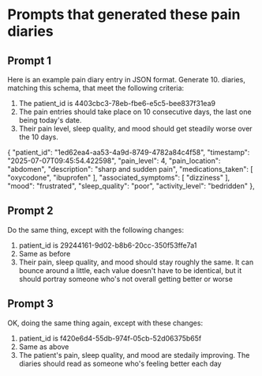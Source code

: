 # Prompts that generated these pain diaries

## Prompt 1
Here is an example pain diary entry in JSON format. Generate 10. diaries, matching this schema, that meet the following criteria:

1. The patient_id is 4403cbc3-78eb-fbe6-e5c5-bee837f31ea9
2. The pain entries should take place on 10 consecutive days, the last one being today's date.
3. Their pain level, sleep quality, and mood should get steadily worse over the 10 days.


 {
    "patient_id": "1ed62ea4-aa53-4a9d-8749-4782a84c4f58",
    "timestamp": "2025-07-07T09:45:54.422598",
    "pain_level": 4,
    "pain_location": "abdomen",
    "description": "sharp and sudden pain",
    "medications_taken": [
      "oxycodone",
      "ibuprofen"
    ],
    "associated_symptoms": [
      "dizziness"
    ],
    "mood": "frustrated",
    "sleep_quality": "poor",
    "activity_level": "bedridden"
  },

## Prompt 2
Do the same thing, except with the following changes:
1. patient_id is 29244161-9d02-b8b6-20cc-350f53ffe7a1
2. Same as before
3. Their pain, sleep quality, and mood should stay roughly the same. It can bounce around a little, each value doesn't have to be identical, but it should portray someone who's not overall getting better or worse

## Prompt 3
OK, doing the same thing again, except with these changes:

1. patient_id is f420e6d4-55db-974f-05cb-52d06375b65f
2. Same as above
3. The patient's pain, sleep quality, and mood are stedaily improving. The diaries should read as someone who's feeling better each day

